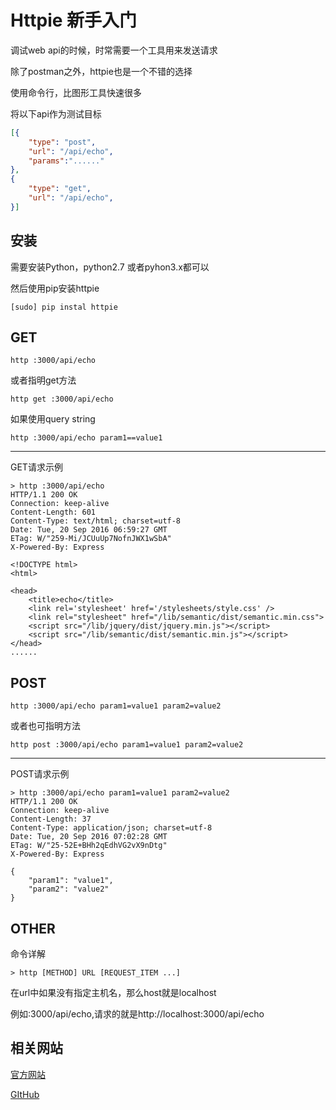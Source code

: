 # Httpie 新手入门

调试web api的时候，时常需要一个工具用来发送请求

除了postman之外，httpie也是一个不错的选择

使用命令行，比图形工具快速很多

将以下api作为测试目标

```json
[{
    "type": "post",
    "url": "/api/echo",
    "params":"......"
},
{
    "type": "get",
    "url": "/api/echo",
}]
```

## 安装

需要安装Python，python2.7 或者pyhon3.x都可以

然后使用pip安装httpie

```
[sudo] pip instal httpie
```



## GET

```
http :3000/api/echo
```

或者指明get方法

```
http get :3000/api/echo
```

如果使用query string

```
http :3000/api/echo param1==value1
```

---

GET请求示例

```
> http :3000/api/echo
HTTP/1.1 200 OK
Connection: keep-alive
Content-Length: 601
Content-Type: text/html; charset=utf-8
Date: Tue, 20 Sep 2016 06:59:27 GMT
ETag: W/"259-Mi/JCUuUp7NofnJWX1wSbA"
X-Powered-By: Express

<!DOCTYPE html>
<html>

<head>
    <title>echo</title>
    <link rel='stylesheet' href='/stylesheets/style.css' />
    <link rel="stylesheet" href="/lib/semantic/dist/semantic.min.css">
    <script src="/lib/jquery/dist/jquery.min.js"></script>
    <script src="/lib/semantic/dist/semantic.min.js"></script>
</head>
......

```


## POST

```
http :3000/api/echo param1=value1 param2=value2
```

或者也可指明方法

```
http post :3000/api/echo param1=value1 param2=value2
```

---

POST请求示例

```
> http :3000/api/echo param1=value1 param2=value2
HTTP/1.1 200 OK
Connection: keep-alive
Content-Length: 37
Content-Type: application/json; charset=utf-8
Date: Tue, 20 Sep 2016 07:02:28 GMT
ETag: W/"25-52E+BHh2qEdhVG2vX9nDtg"
X-Powered-By: Express

{
    "param1": "value1",
    "param2": "value2"
}
```

## OTHER

命令详解

```
> http [METHOD] URL [REQUEST_ITEM ...]
```

在url中如果没有指定主机名，那么host就是localhost

例如:3000/api/echo,请求的就是http://localhost:3000/api/echo


## 相关网站

[官方网站](https://httpie.org/)

[GItHub](https://github.com/jkbrzt/httpie)